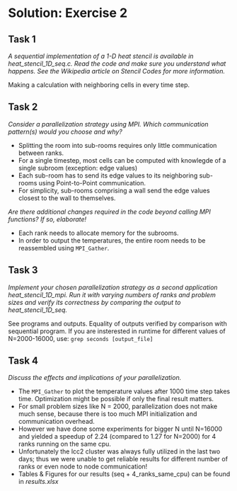 # Solution: Exercise 2

## Task 1
*A sequential implementation of a 1-D heat stencil is available in heat_stencil_1D_seq.c. Read the code and make sure you understand what happens. See the Wikipedia article on Stencil Codes for more information.*

Making a calculation with neighboring cells in every time step.

## Task 2
*Consider a parallelization strategy using MPI. Which communication pattern(s) would you choose and why?*

- Splitting the room into sub-rooms requires only little communication between ranks. 
- For a single timestep, most cells can be computed with knowlegde of a single subroom (exception: edge values)
- Each sub-room has to send its edge values to its neighboring sub-rooms using Point-to-Point communication.
- For simplicity, sub-rooms comprising a wall send the edge values closest to the wall to themselves.

*Are there additional changes required in the code beyond calling MPI functions? If so, elaborate!*

- Each rank needs to allocate memory for the subrooms.
- In order to output the temperatures, the entire room needs to be reassembled using `MPI_Gather`.

## Task 3
*Implement your chosen parallelization strategy as a second application heat_stencil_1D_mpi. Run it with varying numbers of ranks and problem sizes and verify its correctness by comparing the output to heat_stencil_1D_seq.*

See programs and outputs. Equality of outputs verified by comparison with sequential program.
If you are insterested in runtime for different values of N=2000-16000, use:
`grep seconds [output_file]`

## Task 4
*Discuss the effects and implications of your parallelization.*

- The `MPI_Gather` to plot the temperature values after 1000 time step takes time. Optimization might be possible if only the final result matters.
- For small problem sizes like N = 2000, parallelization does not make much sense, because there is too much MPI initialization and communication overhead.
- However we have done some experiments for bigger N until N=16000 and yielded a speedup of 2.24 (compared to 1.27 for N=2000) for 4 ranks running on the same cpu.
- Unfortunately the lcc2 cluster was always fully utilized in the last two days; thus we were unable to get reliable results for different number of ranks or even node to node communication!
- Tables & Figures for our results (seq + 4_ranks_same_cpu) can be found in *results.xlsx*
